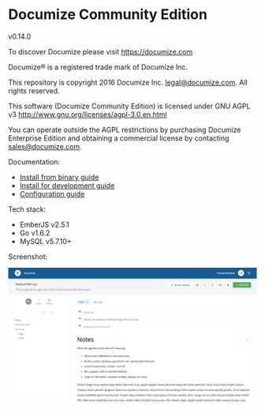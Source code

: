 # Documize Community Edition

v0.14.0

To discover Documize please visit https://documize.com

Documize® is a registered trade mark of Documize Inc.

This repository is copyright 2016 Documize Inc. <legal@documize.com>. All rights reserved.

This software (Documize Community Edition) is licensed under GNU AGPL v3 http://www.gnu.org/licenses/agpl-3.0.en.html

You can operate outside the AGPL restrictions by purchasing Documize Enterprise Edition and obtaining a commercial license by contacting <sales@documize.com>. 

Documentation:
* [Install from binary guide](https://developers.documize.com/s/VzO9ZqMOCgABGyfW/installation/d/V16L08ucxwABhZF6/install-documize-from-binary-guide)
* [Install for development guide](https://developers.documize.com/s/VzO9ZqMOCgABGyfW/installation/d/V16LOMucxwABhZF1/install-documize-for-development-guide)
* [Configuration guide](https://developers.documize.com/s/VzO9ZqMOCgABGyfW/installation/d/VzSL8cVZ4QAB2B4Y/configure-documize-guide)

Tech stack:
* EmberJS v2.5.1
* Go v1.6.2
* MySQL v5.7.10+

Screenshot:

![Alt text](screenshot.png "Documize")